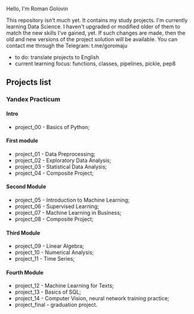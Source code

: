 Hello, I'm Roman Golovin

This repository isn't much yet. It contains my study projects.
I'm currently learning Data Science.
I haven't upgraded or modified older of them to match the new skills I've gained, yet.
If such changes are made, then the old and new versions of the project solution will be available.
You can contact me through the Telegram: t.me/goromaju


- to do: translate projects to English
- current learning focus: functions, classes, pipelines, pickle, pep8

## Projects list
### Yandex Practicum
#### Intro
- project_00 - Basics of Python;
#### First module
- project_01 - Data Preprocessing;
- project_02 - Exploratory Data Analysis;
- project_03 - Statistical Data Analysis;
- project_04 - Composite Project;
#### Second Module
- project_05 - Introduction to Machine Learning;
- project_06 - Supervised Learning;
- project_07 - Machine Learning in Business;
- project_08 - Composite Project;
#### Third Module
- project_09 - Linear Algebra;
- project_10 - Numerical Analysis;
- project_11 - Time Series;
#### Fourth Module
- project_12 - Machine Learning for Texts;
- project_13 - Basics of SQL;
- project_14 - Computer Vision, neural network training practice;
- project_final - graduation project.
